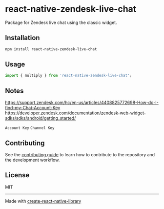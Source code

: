 # react-native-zendesk-live-chat

Package for Zendesk live chat using the classic widget.

## Installation

```sh
npm install react-native-zendesk-live-chat
```

## Usage

```js
import { multiply } from 'react-native-zendesk-live-chat';

```

## Notes
https://support.zendesk.com/hc/en-us/articles/4408825772698-How-do-I-find-my-Chat-Account-Key
https://developer.zendesk.com/documentation/zendesk-web-widget-sdks/sdks/android/getting_started/

`Account Key`
`Channel Key`

## Contributing

See the [contributing guide](CONTRIBUTING.md) to learn how to contribute to the repository and the development workflow.

## License

MIT

---

Made with [create-react-native-library](https://github.com/callstack/react-native-builder-bob)
